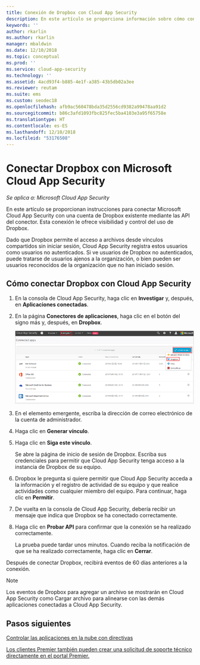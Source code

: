 ```yaml
---
title: Conexión de Dropbox con Cloud App Security
description: En este artículo se proporciona información sobre cómo conectar la aplicación de Dropbox con Cloud App Security mediante el conector de API para la visibilidad y el control del uso.
keywords: ''
author: rkarlin
ms.author: rkarlin
manager: mbaldwin
ms.date: 12/10/2018
ms.topic: conceptual
ms.prod: ''
ms.service: cloud-app-security
ms.technology: ''
ms.assetid: 4acd93f4-b885-4e1f-a385-43b5db02a3ee
ms.reviewer: reutam
ms.suite: ems
ms.custom: seodec18
ms.openlocfilehash: afb9ac560478bda35d2556cd9382a99478aa91d2
ms.sourcegitcommit: b86c3afd1093fbc825fec5ba4103e3a95f65758e
ms.translationtype: HT
ms.contentlocale: es-ES
ms.lasthandoff: 12/10/2018
ms.locfileid: "53176508"
---
```

# <a name="connect-dropbox-to-microsoft-cloud-app-security"></a>Conectar Dropbox con Microsoft Cloud App Security

*Se aplica a: Microsoft Cloud App Security*

En este artículo se proporcionan instrucciones para conectar Microsoft Cloud App Security con una cuenta de Dropbox existente mediante las API del conector. Esta conexión le ofrece visibilidad y control del uso de Dropbox. 
 
 
Dado que Dropbox permite el acceso a archivos desde vínculos compartidos sin iniciar sesión, Cloud App Security registra estos usuarios como usuarios no autenticados. Si ve usuarios de Dropbox no autenticados, puede tratarse de usuarios ajenos a la organización, o bien pueden ser usuarios reconocidos de la organización que no han iniciado sesión.

## <a name="how-to-connect-dropbox-to-cloud-app-security"></a>Cómo conectar Dropbox con Cloud App Security  
  
1.  En la consola de Cloud App Security, haga clic en **Investigar** y, después, en **Aplicaciones conectadas**.  
  
2.  En la página **Conectores de aplicaciones**, haga clic en el botón del signo más y, después, en **Dropbox**.  
  
     ![conectar Dropbox](./media/connect-dropbox.png "conectar Dropbox")  
  
3.  En el elemento emergente, escriba la dirección de correo electrónico de la cuenta de administrador.  
  
4.  Haga clic en **Generar vínculo**.  
  
5.  Haga clic en **Siga este vínculo**.  
  
     Se abre la página de inicio de sesión de Dropbox. Escriba sus credenciales para permitir que Cloud App Security tenga acceso a la instancia de Dropbox de su equipo.  
  
6.  Dropbox le pregunta si quiere permitir que Cloud App Security acceda a la información y el registro de actividad de su equipo y que realice actividades como cualquier miembro del equipo. Para continuar, haga clic en **Permitir**.  
  
7.  De vuelta en la consola de Cloud App Security, debería recibir un mensaje que indica que Dropbox se ha conectado correctamente.  
  
8.  Haga clic en **Probar API** para confirmar que la conexión se ha realizado correctamente.  
  
     La prueba puede tardar unos minutos. Cuando reciba la notificación de que se ha realizado correctamente, haga clic en **Cerrar**.  
  
Después de conectar Dropbox, recibirá eventos de 60 días anteriores a la conexión.

> [!NOTE] 
> Los eventos de Dropbox para agregar un archivo se mostrarán en Cloud App Security como Cargar archivo para alinearse con las demás aplicaciones conectadas a Cloud App Security. 
 
## <a name="next-steps"></a>Pasos siguientes 
[Controlar las aplicaciones en la nube con directivas](control-cloud-apps-with-policies.md)   

[Los clientes Premier también pueden crear una solicitud de soporte técnico directamente en el portal Premier.](https://premier.microsoft.com/)  
  
  